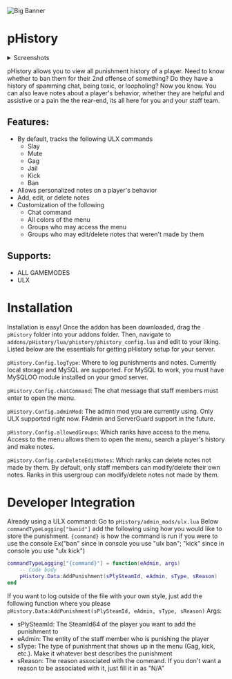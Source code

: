 ![Big Banner](https://user-images.githubusercontent.com/8619739/180586350-56f57863-170b-4c7e-bf22-15a77cb87949.png)


# pHistory
 
 <details>
  <summary>Screenshots</summary>

  ![8bced4e1bab48bda68b6d226458c6254](https://user-images.githubusercontent.com/8619739/180586680-0777ab13-b2ba-401b-91a0-981d93673579.png)
  ![0aa883ad1dc30482b69a32a737c0e647](https://user-images.githubusercontent.com/8619739/180586683-344bfc04-bb05-4186-a4dd-a5b93870e6e3.png)
  ![b9436a631631fcd589e3ae56790c49f1](https://user-images.githubusercontent.com/8619739/180586689-e766fb98-fe99-4037-8c76-89d7797a9dc3.png)
  ![0add7d2eff50eac7a68a1213bc191d83](https://user-images.githubusercontent.com/8619739/180586694-5bb4c041-0f00-472d-b279-e3b1c6352906.png)
  ![44e4fa50012bc3bf3c28a92d8e299182](https://user-images.githubusercontent.com/8619739/180586698-1b3dd11e-42c5-45cb-98e4-e7ab50ade004.png)
</details>
 
pHistory allows you to view all punishment history of a player. Need to know whether to ban them for their 2nd offense of something? Do they have a history of spamming chat, being toxic, or loopholing? Now you know. You can also leave notes about a player's behavior, whether they are helpful and assistive or a pain the the rear-end, its all here for you and your staff team.

## Features:
* By default, tracks the following ULX commands
    * Slay
    * Mute
    * Gag
    * Jail
    * Kick
    * Ban
* Allows personalized notes on a player's behavior
* Add, edit, or delete notes
* Customization of the following
  * Chat command
  * All colors of the menu
  * Groups who may access the menu
  * Groups who may edit/delete notes that weren't made by them


## Supports:
* ALL GAMEMODES
* ULX

# Installation
Installation is easy! Once the addon has been downloaded, drag the `pHistory` folder into your addons folder. Then, navigate to `addons/pHistory/lua/phistory/phistory_config.lua` and edit to your liking. Listed below are the essentials for getting pHistory setup for your server.

`pHistory.Config.logType`: Where to log punishments and notes. Currently local storage and MySQL are supported. For MySQL to work, you must have MySQLOO module installed on your gmod server.

`pHistory.Config.chatCommand`: The chat message that staff members must enter to open the menu.

`pHistory.Config.adminMod`: The admin mod you are currently using. Only ULX supported right now. FAdmin and ServerGuard support in the future.

`pHistory.Config.allowedGroups`: Which ranks have access to the menu. Access to the menu allows them to open the menu, search a player's history and make notes.

`pHistory.Config.canDeleteEditNotes`:  Which ranks can delete notes not made by them. By  default, only staff members can modify/delete their own notes. Ranks in this usergroup can modify/delete notes not made by them.

# Developer Integration

Already using a ULX command: Go to `pHistory/admin_mods/ulx.lua` Below `commandTypeLogging["banid"]` add the following using how you would like to store the punishment. `{command}` is how the command is run if you were to use the console Ex("ban" since in console you use "ulx ban"; "kick" since in console you use "ulx kick")

```lua
commandTypeLogging["{command}"] = function(eAdmin, args)
	-- Code body
	pHistory.Data:AddPunishment(sPlySteamId, eAdmin, sType, sReason)
end
```



If you want to log outside of the file with your own style, just add the following function where you please
`pHistory.Data:AddPunishment(sPlySteamId, eAdmin, sType, sReason)`
Args:
* sPlySteamId: The SteamId64 of the player you want to add the punishment to
* eAdmin: The entity of the staff member who is punishing the player
* sType: The type of punishment that shows up in the menu (Gag, kick, etc.). Make it whatever best describes the punishment
* sReason: The reason associated with the command. If you don't want a reason to be associated with it, just fill it in as "N/A"
